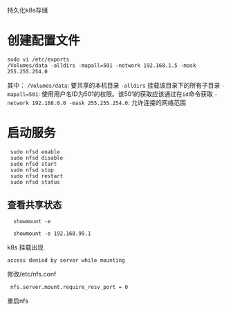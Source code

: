 持久化k8s存储

# 创建配置文件

```
sudo vi /etc/exports
/Volumes/data -alldirs -mapall=501 -network 192.168.1.5 -mask 255.255.254.0
```

其中：
`/Volumes/data`: 要共享的本机目录
`-alldirs` 挂载该目录下的所有子目录
`-mapall=501`: 使用用户名ID为501的权限。该501的获取应该通过在`id`命令获取
`-network 192.168.0.0 -mask 255.255.254.0`: 允许连接的网络范围

# 启动服务

```
 sudo nfsd enable
 sudo nfsd disable
 sudo nfsd start
 sudo nfsd stop
 sudo nfsd restart
 sudo nfsd status
```

## 查看共享状态

```
  showmount -e 

  showmount -e 192.168.99.1
```



k8s 挂载出现

```
access denied by server while mounting
```

修改/etc/nfs.conf

```
 nfs.server.mount.require_resv_port = 0 
```

重启nfs